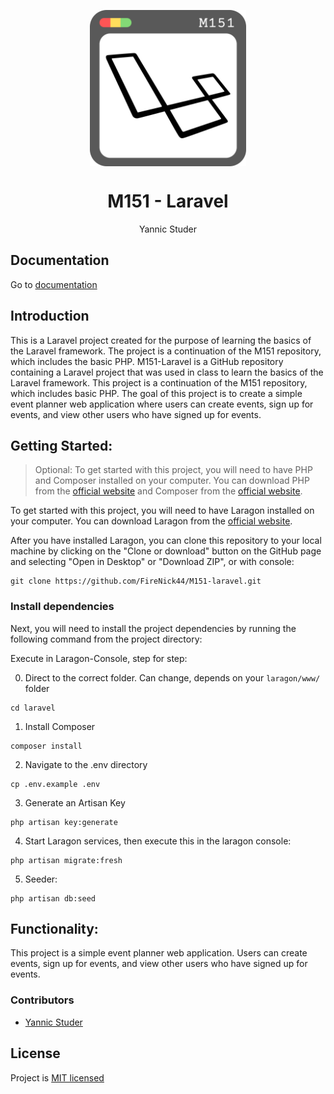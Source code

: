 <p align="center">
   <img align="center" src="./public/svg/logo.svg" height="250px">
</p>
<h1 align="center">
   M151 - Laravel
</h1>
<p align="center">
   Yannic Studer
</p>

## Documentation
Go to [documentation](./doc.md)

## Introduction
This is a Laravel project created for the purpose of learning the basics of the Laravel framework. The project is a continuation of the M151 repository, which includes the basic PHP. M151-Laravel is a GitHub repository containing a Laravel project that was used in class to learn the basics of the Laravel framework. This project is a continuation of the M151 repository, which includes basic PHP. The goal of this project is to create a simple event planner web application where users can create events, sign up for events, and view other users who have signed up for events.

## Getting Started:

> Optional:
> To get started with this project, you will need to have PHP and Composer installed on your computer. You can download PHP from the [official website](https://www.php.net/downloads) and Composer from the [official website](https://getcomposer.org/).

To get started with this project, you will need to have Laragon installed on your computer. You can download Laragon from the [official website](https://laragon.org/download/).

After you have installed Laragon, you can clone this repository to your local machine by clicking on the "Clone or download" button on the GitHub page and selecting "Open in Desktop" or "Download ZIP", or with console:

```
git clone https://github.com/FireNick44/M151-laravel.git
```

### Install dependencies
Next, you will need to install the project dependencies by running the following command from the project directory:

Execute in Laragon-Console, step for step:

0. Direct to the correct folder. Can change, depends on your `laragon/www/` folder

```
cd laravel
```

1. Install Composer

```
composer install
```

2. Navigate to the .env directory

```
cp .env.example .env
```

3. Generate an Artisan Key

```
php artisan key:generate
```

4. Start Laragon services, then execute this in the laragon console:

```
php artisan migrate:fresh
```

5. Seeder:

```
php artisan db:seed
```


## Functionality:

This project is a simple event planner web application. Users can create events, sign up for events, and view other users who have signed up for events.

### Contributors

 - [Yannic Studer](https://github.com/FireNick44)

 ## License
Project is [MIT licensed](./LICENSE)
